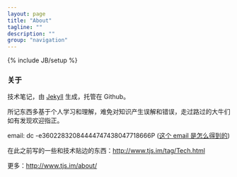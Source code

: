 ```yaml
---
layout: page
title: "About"
tagline: ""
description: ""
group: "navigation"
---
```

{% include JB/setup %}
<div class='page-side' id='about-side'></div>

### 关于

技术笔记，由 [Jekyll](http://jekyllrb.com/) 生成，托管在 Github。

所记东西多基于个人学习和理解，难免对知识产生误解和错误，走过路过的大牛们如有发现欢迎指正。

email: dc -e36022832084444747438047718666P ([这个 email 是怎么得到的](https://gist.github.com/sdpfoue/4970583))

在此之前写的一些和技术贴边的东西：<http://www.tjs.im/tag/Tech.html>

更多：<http://www.tjs.im/about/>
